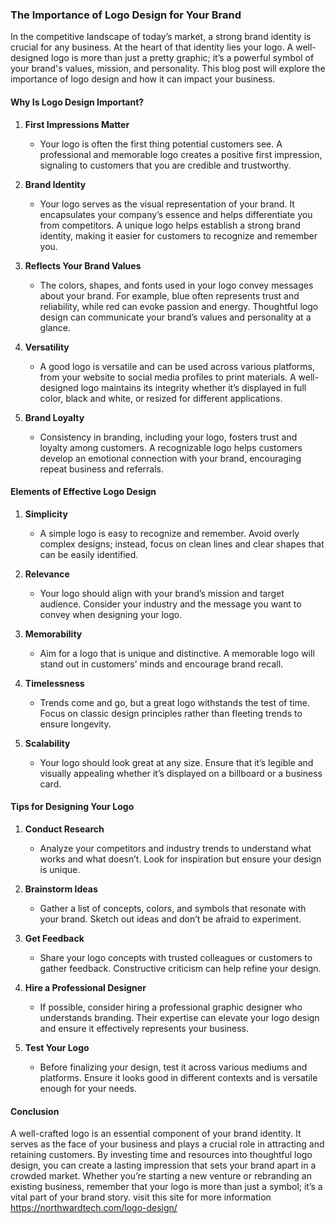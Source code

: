 ### The Importance of Logo Design for Your Brand

In the competitive landscape of today’s market, a strong brand identity is crucial for any business. At the heart of that identity lies your logo. A well-designed logo is more than just a pretty graphic; it’s a powerful symbol of your brand's values, mission, and personality. This blog post will explore the importance of logo design and how it can impact your business.

#### Why Is Logo Design Important?

1. **First Impressions Matter**
   - Your logo is often the first thing potential customers see. A professional and memorable logo creates a positive first impression, signaling to customers that you are credible and trustworthy.

2. **Brand Identity**
   - Your logo serves as the visual representation of your brand. It encapsulates your company’s essence and helps differentiate you from competitors. A unique logo helps establish a strong brand identity, making it easier for customers to recognize and remember you.

3. **Reflects Your Brand Values**
   - The colors, shapes, and fonts used in your logo convey messages about your brand. For example, blue often represents trust and reliability, while red can evoke passion and energy. Thoughtful logo design can communicate your brand’s values and personality at a glance.

4. **Versatility**
   - A good logo is versatile and can be used across various platforms, from your website to social media profiles to print materials. A well-designed logo maintains its integrity whether it’s displayed in full color, black and white, or resized for different applications.

5. **Brand Loyalty**
   - Consistency in branding, including your logo, fosters trust and loyalty among customers. A recognizable logo helps customers develop an emotional connection with your brand, encouraging repeat business and referrals.

#### Elements of Effective Logo Design

1. **Simplicity**
   - A simple logo is easy to recognize and remember. Avoid overly complex designs; instead, focus on clean lines and clear shapes that can be easily identified.

2. **Relevance**
   - Your logo should align with your brand’s mission and target audience. Consider your industry and the message you want to convey when designing your logo.

3. **Memorability**
   - Aim for a logo that is unique and distinctive. A memorable logo will stand out in customers’ minds and encourage brand recall.

4. **Timelessness**
   - Trends come and go, but a great logo withstands the test of time. Focus on classic design principles rather than fleeting trends to ensure longevity.

5. **Scalability**
   - Your logo should look great at any size. Ensure that it’s legible and visually appealing whether it’s displayed on a billboard or a business card.

#### Tips for Designing Your Logo

1. **Conduct Research**
   - Analyze your competitors and industry trends to understand what works and what doesn’t. Look for inspiration but ensure your design is unique.

2. **Brainstorm Ideas**
   - Gather a list of concepts, colors, and symbols that resonate with your brand. Sketch out ideas and don’t be afraid to experiment.

3. **Get Feedback**
   - Share your logo concepts with trusted colleagues or customers to gather feedback. Constructive criticism can help refine your design.

4. **Hire a Professional Designer**
   - If possible, consider hiring a professional graphic designer who understands branding. Their expertise can elevate your logo design and ensure it effectively represents your business.

5. **Test Your Logo**
   - Before finalizing your design, test it across various mediums and platforms. Ensure it looks good in different contexts and is versatile enough for your needs.

#### Conclusion

A well-crafted logo is an essential component of your brand identity. It serves as the face of your business and plays a crucial role in attracting and retaining customers. By investing time and resources into thoughtful logo design, you can create a lasting impression that sets your brand apart in a crowded market. Whether you’re starting a new venture or rebranding an existing business, remember that your logo is more than just a symbol; it’s a vital part of your brand story. visit this site for more information https://northwardtech.com/logo-design/
